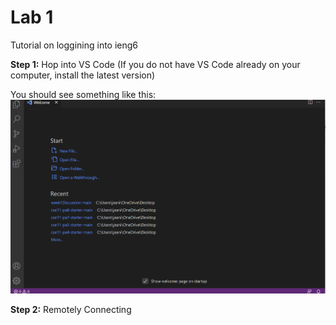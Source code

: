 # **Lab 1**
Tutorial on loggining into ieng6

**Step 1:**
Hop into VS Code (If you do not have VS Code already on your computer, install the latest version)

You should see something like this:
![Image](vscode.png)

**Step 2:**
Remotely Connecting


